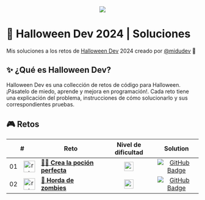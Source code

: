 <div align="center">
  <a href="https://halloween.dev/">
    <img src="https://github.com/user-attachments/assets/325b66c0-5a6f-4b61-8dbe-070efb12e4e1" /> 
  </a>
</div>

# 🎃 Halloween Dev 2024 | Soluciones

Mis soluciones a los retos de [Halloween Dev](https://halloween.dev/) 2024 creado por [@midudev](https://github.com/midudev/) 👾

## ✨ ¿Qué es Halloween Dev?

Halloween Dev es una collección de retos de código para Halloween. ¡Pásatelo de miedo, aprende y mejora en programación!. Cada reto tiene una explicación del problema, instrucciones de cómo solucionarlo y sus correspondientes pruebas.

## 🎮 Retos

<table>
  <thead>
    <tr>
      <th align="center" colspan="2">#</th>
      <th align="center">Reto</th>
      <th align="center">Nivel de dificultad</th>
      <th align="center">Solution</th>
    </td>
  </thead>
  <tbody>
    <tr>
      <td align="center">01</td>
      <td align="center">
        <img src="https://github.com/user-attachments/assets/dcd58844-e32d-414f-aa5c-6057fde9d0d3" alt="reto #01" width="30" height="30" />
      </td>
      <td>
        <a href="/src/challenge-01/README.md"><strong>🧙‍♀️ Crea la poción perfecta</strong></a>
      </td>
      <td align="center">
        <img src="https://github.com/user-attachments/assets/9007c86f-e4e9-4deb-8ad1-4ba0531da86a" alt="easy" height=24 />
      </td>
      <td align="center">
        <a href="/src/challenge-01/index.js">
          <img src="https://img.shields.io/badge/Code-181717?logo=github&logoColor=fff&style=flat-square" alt="GitHub Badge" />
        </a>
      </td>
    </tr>
    <tr>
      <td align="center">02</td>
      <td align="center">
        <img src="https://github.com/user-attachments/assets/08e187b8-f3c3-45cc-9de6-b05b8755c76c" alt="reto #02" width="30" height="30" />
      </td>
      <td>
        <a href="/src/challenge-02/README.md"><strong>🧟 Horda de zombies</strong></a>
      </td>
      <td align="center">
        <img src="https://github.com/user-attachments/assets/9007c86f-e4e9-4deb-8ad1-4ba0531da86a" alt="easy" height=24 />
      </td>
      <td align="center">
        <a href="/src/challenge-02/index.js">
          <img src="https://img.shields.io/badge/Code-181717?logo=github&logoColor=fff&style=flat-square" alt="GitHub Badge" />
        </a>
      </td>
    </tr>
  </tbody>
</table>
